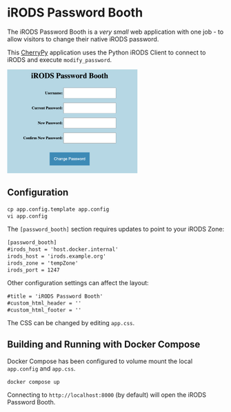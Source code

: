 # iRODS Password Booth

The iRODS Password Booth is a *very small* web application with one job - to allow visitors to change their native iRODS password.

This <a href="https://cherrypy.dev/">CherryPy</a> application uses the Python iRODS Client to connect to iRODS and execute `modify_password`.

<img alt="iRODS Password Booth Screenshot" src="irods_password_booth.png" width="60%">

## Configuration

```
cp app.config.template app.config
vi app.config
```

The `[password_booth]` section requires updates to point to your iRODS Zone:
```
[password_booth]
#irods_host = 'host.docker.internal'
irods_host = 'irods.example.org'
irods_zone = 'tempZone'
irods_port = 1247
```

Other configuration settings can affect the layout:

```
#title = 'iRODS Password Booth'
#custom_html_header = ''
#custom_html_footer = ''
```

The CSS can be changed by editing `app.css`.

## Building and Running with Docker Compose

Docker Compose has been configured to volume mount the local `app.config` and `app.css`.

```
docker compose up
```

Connecting to `http://localhost:8000` (by default) will open the iRODS Password Booth.
